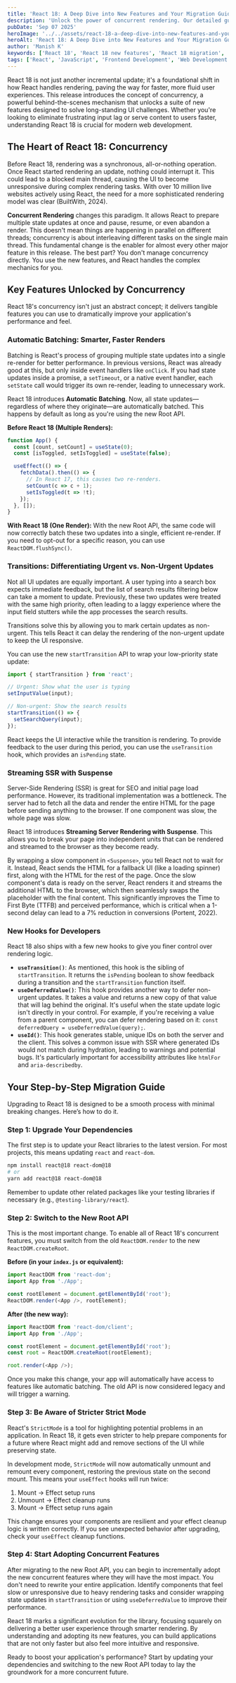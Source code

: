 ```yaml
---
title: 'React 18: A Deep Dive into New Features and Your Migration Guide'
description: 'Unlock the power of concurrent rendering. Our detailed guide covers React 18''s new features like automatic batching, transitions, and Suspense, plus a step-by-step migration plan.'
pubDate: 'Sep 07 2025'
heroImage: '../../assets/react-18-a-deep-dive-into-new-features-and-your-migration-guide.jpg'
heroAlt: 'React 18: A Deep Dive into New Features and Your Migration Guide'
author: 'Manish K'
keywords: ['React 18', 'React 18 new features', 'React 18 migration', 'concurrent rendering', 'automatic batching', 'startTransition', 'useDeferredValue', 'Suspense', 'React upgrade']
tags: ['React', 'JavaScript', 'Frontend Development', 'Web Development', 'Performance']
---
```

React 18 is not just another incremental update; it's a foundational shift in how React handles rendering, paving the way for faster, more fluid user experiences. This release introduces the concept of concurrency, a powerful behind-the-scenes mechanism that unlocks a suite of new features designed to solve long-standing UI challenges. Whether you're looking to eliminate frustrating input lag or serve content to users faster, understanding React 18 is crucial for modern web development.

## The Heart of React 18: Concurrency

Before React 18, rendering was a synchronous, all-or-nothing operation. Once React started rendering an update, nothing could interrupt it. This could lead to a blocked main thread, causing the UI to become unresponsive during complex rendering tasks. With over 10 million live websites actively using React, the need for a more sophisticated rendering model was clear (BuiltWith, 2024).

**Concurrent Rendering** changes this paradigm. It allows React to prepare multiple state updates at once and pause, resume, or even abandon a render. This doesn't mean things are happening in parallel on different threads; concurrency is about interleaving different tasks on the single main thread. This fundamental change is the enabler for almost every other major feature in this release. The best part? You don't manage concurrency directly. You use the new features, and React handles the complex mechanics for you.

## Key Features Unlocked by Concurrency

React 18's concurrency isn't just an abstract concept; it delivers tangible features you can use to dramatically improve your application's performance and feel.

### Automatic Batching: Smarter, Faster Renders

Batching is React's process of grouping multiple state updates into a single re-render for better performance. In previous versions, React was already good at this, but only inside event handlers like `onClick`. If you had state updates inside a promise, a `setTimeout`, or a native event handler, each `setState` call would trigger its own re-render, leading to unnecessary work.

React 18 introduces **Automatic Batching**. Now, all state updates—regardless of where they originate—are automatically batched. This happens by default as long as you're using the new Root API.

**Before React 18 (Multiple Renders):**
```javascript
function App() {
  const [count, setCount] = useState(0);
  const [isToggled, setIsToggled] = useState(false);

  useEffect(() => {
    fetchData().then(() => {
      // In React 17, this causes two re-renders.
      setCount(c => c + 1);
      setIsToggled(t => !t);
    });
  }, []);
}
```

**With React 18 (One Render):**
With the new Root API, the same code will now correctly batch these two updates into a single, efficient re-render. If you need to opt-out for a specific reason, you can use `ReactDOM.flushSync()`.

### Transitions: Differentiating Urgent vs. Non-Urgent Updates

Not all UI updates are equally important. A user typing into a search box expects immediate feedback, but the list of search results filtering below can take a moment to update. Previously, these two updates were treated with the same high priority, often leading to a laggy experience where the input field stutters while the app processes the search results.

Transitions solve this by allowing you to mark certain updates as non-urgent. This tells React it can delay the rendering of the non-urgent update to keep the UI responsive.

You can use the new `startTransition` API to wrap your low-priority state update:

```javascript
import { startTransition } from 'react';

// Urgent: Show what the user is typing
setInputValue(input);

// Non-urgent: Show the search results
startTransition(() => {
  setSearchQuery(input);
});
```

React keeps the UI interactive while the transition is rendering. To provide feedback to the user during this period, you can use the `useTransition` hook, which provides an `isPending` state.

### Streaming SSR with Suspense

Server-Side Rendering (SSR) is great for SEO and initial page load performance. However, its traditional implementation was a bottleneck. The server had to fetch all the data and render the entire HTML for the page before sending anything to the browser. If one component was slow, the whole page was slow.

React 18 introduces **Streaming Server Rendering with Suspense**. This allows you to break your page into independent units that can be rendered and streamed to the browser as they become ready.

By wrapping a slow component in `<Suspense>`, you tell React not to wait for it. Instead, React sends the HTML for a fallback UI (like a loading spinner) first, along with the HTML for the rest of the page. Once the slow component's data is ready on the server, React renders it and streams the additional HTML to the browser, which then seamlessly swaps the placeholder with the final content. This significantly improves the Time to First Byte (TTFB) and perceived performance, which is critical when a 1-second delay can lead to a 7% reduction in conversions (Portent, 2022).

### New Hooks for Developers

React 18 also ships with a few new hooks to give you finer control over rendering logic.

*   **`useTransition()`**: As mentioned, this hook is the sibling of `startTransition`. It returns the `isPending` boolean to show feedback during a transition and the `startTransition` function itself.
*   **`useDeferredValue()`**: This hook provides another way to defer non-urgent updates. It takes a value and returns a new copy of that value that will lag behind the original. It's useful when the state update logic isn't directly in your control. For example, if you're receiving a value from a parent component, you can defer rendering based on it: `const deferredQuery = useDeferredValue(query);`.
*   **`useId()`**: This hook generates stable, unique IDs on both the server and the client. This solves a common issue with SSR where generated IDs would not match during hydration, leading to warnings and potential bugs. It's particularly important for accessibility attributes like `htmlFor` and `aria-describedby`.

## Your Step-by-Step Migration Guide

Upgrading to React 18 is designed to be a smooth process with minimal breaking changes. Here’s how to do it.

### Step 1: Upgrade Your Dependencies

The first step is to update your React libraries to the latest version. For most projects, this means updating `react` and `react-dom`.

```bash
npm install react@18 react-dom@18
# or
yarn add react@18 react-dom@18
```

Remember to update other related packages like your testing libraries if necessary (e.g., `@testing-library/react`).

### Step 2: Switch to the New Root API

This is the most important change. To enable all of React 18's concurrent features, you must switch from the old `ReactDOM.render` to the new `ReactDOM.createRoot`.

**Before (in your `index.js` or equivalent):**
```javascript
import ReactDOM from 'react-dom';
import App from './App';

const rootElement = document.getElementById('root');
ReactDOM.render(<App />, rootElement);
```

**After (the new way):**
```javascript
import ReactDOM from 'react-dom/client';
import App from './App';

const rootElement = document.getElementById('root');
const root = ReactDOM.createRoot(rootElement);

root.render(<App />);
```

Once you make this change, your app will automatically have access to features like automatic batching. The old API is now considered legacy and will trigger a warning.

### Step 3: Be Aware of Stricter Strict Mode

React's `StrictMode` is a tool for highlighting potential problems in an application. In React 18, it gets even stricter to help prepare components for a future where React might add and remove sections of the UI while preserving state.

In development mode, `StrictMode` will now automatically unmount and remount every component, restoring the previous state on the second mount. This means your `useEffect` hooks will run twice:

1.  Mount -> Effect setup runs
2.  Unmount -> Effect cleanup runs
3.  Mount -> Effect setup runs again

This change ensures your components are resilient and your effect cleanup logic is written correctly. If you see unexpected behavior after upgrading, check your `useEffect` cleanup functions.

### Step 4: Start Adopting Concurrent Features

After migrating to the new Root API, you can begin to incrementally adopt the new concurrent features where they will have the most impact. You don't need to rewrite your entire application. Identify components that feel slow or unresponsive due to heavy rendering tasks and consider wrapping state updates in `startTransition` or using `useDeferredValue` to improve their performance.

React 18 marks a significant evolution for the library, focusing squarely on delivering a better user experience through smarter rendering. By understanding and adopting its new features, you can build applications that are not only faster but also feel more intuitive and responsive.

Ready to boost your application's performance? Start by updating your dependencies and switching to the new Root API today to lay the groundwork for a more concurrent future.

